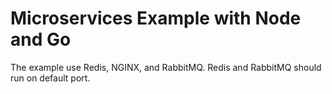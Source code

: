 # Microservices Example with Node and Go
The example use Redis, NGINX, and RabbitMQ. Redis and RabbitMQ should run on default port.

